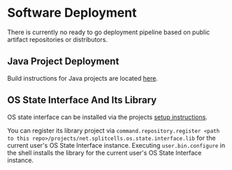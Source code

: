 # Software Deployment
There is currently no ready to go deployment pipeline based on public artifact
repositories or distributors.
## Java Project Deployment
Build instructions for Java projects are located [here](./../../../../../../projects/net.splitcells.pom.java.defaults/README.md).
## OS State Interface And Its Library
OS state interface can be installed via the projects
[setup instructions](./../../../../../../projects/net.splitcells.os.state.interface/doc/manual/setup.md).

You can register its library project via `command.repository.register <path to this repo>/projects/net.splitcells.os.state.interface.lib`
for the current user's OS State Interface instance.
Executing `user.bin.configure` in the shell installs the library
for the current user's OS State Interface instance.